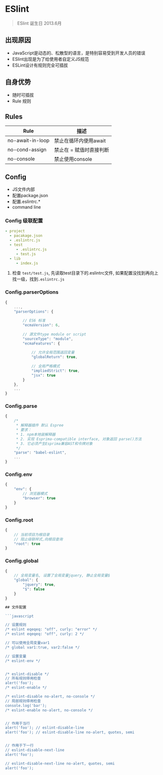 # ESlint 


> ESlint 诞生日 2013.6月

## 出现原因
- JavaScript是动态的、松散型的语言，是特别容易受到开发人员的错误
- ESlint出现是为了给使用者自定义JS规范
- ESLint设计有规则完全可插拔

## 自身优势
- 随时可插拔
- Rule 规则

## Rules

| Rule             | 描述                    |
| ---------------- |------------------------|
| no-await-in-loop | 禁止在循环内使用await     |
| no-cond-assign   | 禁止在 = 赋值时直接判断    |
| no-console       | 禁止使用console          | 


## Config

- JS文件内部
- 配置package.json
- 配置.eslintrc.*
- command line

### Config 级联配置
```yaml
- project
  - pacakage.json
  - .eslintrc.js
  - test
     - .eslintrc.js
     - test.js     
  - lib
     - index.js
```
1. 检查 `test/test.js`, 先读取test目录下的.eslintrc文件, 如果配置没找到再向上找一级，找到`.eslintrc.js`

### Config.parserOptions

```javascript
{
    ...,
    "parserOptions": {
        
        // ES6 标准
        "ecmaVersion": 6,
        
        // 源文件type module or script
        "sourceType": "module",
        "ecmaFeatures": {
            
            // 允许全局范围返回变量
            "globalReturn": true,
            
            // 全局严格模式
            "impliedStrict": true,
            "jsx": true
        }
    },
    ...
}
```

### Config.parse

``` javascript
{
    /*
     * 解释器插件 默认 Espree
     * 要求：
     * 1. npm本地装解释器
     * 2. 实现 Esprima-compatible interface, 对象返回 parse()方法
     * 3. 它必须产生Esprima兼容AST和令牌对象
     */
    "parse": "babel-eslint",
    ...
}
```

### Config.env
```javascript
{
    "env": {
        // 浏览器模式
        "browser": true
    }
}
```

### Config.root

```javascript
{
    // 当前项目为根目录
    // 阻止级联样式,向根目查询
    "root": true
}
```

### Config.global

```javascript
{
    // 全局变量名, 设置了全局变量jquery, 静止全局变量$
    "global": {
        "jquery": true,
        "$": false
    }
}

## 文件配置

```javascript

// 设置规则
/* eslint eqeqeq: "off", curly: "error" */
/* eslint eqeqeq: "off", curly: 2 */

// 可以使用全局变量var1
/* global var1:true, var2:false */

// 设置变量
/* eslint-env */


/* eslint-disable */
// 所有规则停用检查
alert('foo');
/* eslint-enable */

/* eslint-disable no-alert, no-console */
// 局部规则停用检查
console.log('bar');
/* eslint-enable no-alert, no-console */


// 作用于当行
alert('foo'); // eslint-disable-line
alert('foo'); // eslint-disable-line no-alert, quotes, semi


// 作用于下一行
// eslint-disable-next-line 
alert('foo');

// eslint-disable-next-line no-alert, quotes, semi
alert('foo');

```